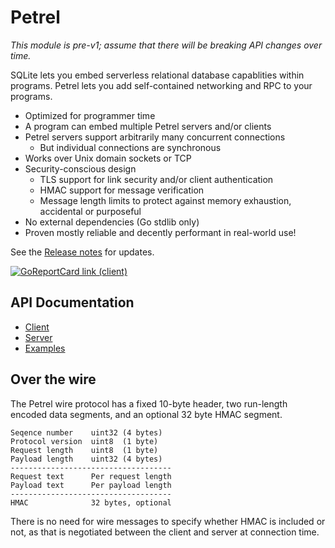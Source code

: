 # Petrel

_This module is pre-v1; assume that there will be breaking API changes over time._

SQLite lets you embed serverless relational database capablities
within programs. Petrel lets you add self-contained networking and RPC
to your programs.

- Optimized for programmer time
- A program can embed multiple Petrel servers and/or clients
- Petrel servers support arbitrarily many concurrent connections
  - But individual connections are synchronous
- Works over Unix domain sockets or TCP
- Security-conscious design
  - TLS support for link security and/or client authentication
  - HMAC support for message verification
  - Message length limits to protect against memory exhaustion,
    accidental or purposeful
- No external dependencies (Go stdlib only)
- Proven mostly reliable and decently performant in real-world use!

See the [Release
notes](https://github.com/firepear/petrel/raw/main/RELEASE_NOTES.md)
for updates.

[![GoReportCard link (client)](https://goreportcard.com/badge/github.com/firepear/petrel)](https://goreportcard.com/report/github.com/firepear/petrel)

## API Documentation

- [Client](https://pkg.go.dev/github.com/firepear/petrel/client?tab=doc)
- [Server](https://pkg.go.dev/github.com/firepear/petrel/server?tab=doc)
- [Examples](https://github.com/firepear/petrel/raw/main/examples/README.md)

## Over the wire

The Petrel wire protocol has a fixed 10-byte header, two run-length
encoded data segments, and an optional 32 byte HMAC segment.

    Seqence number    uint32 (4 bytes)
    Protocol version  uint8  (1 byte)
    Request length    uint8  (1 byte)
    Payload length    uint32 (4 bytes)
    ------------------------------------
    Request text      Per request length
    Payload text      Per payload length
    ------------------------------------
    HMAC              32 bytes, optional

There is no need for wire messages to specify whether HMAC is included
or not, as that is negotiated between the client and server at
connection time.


